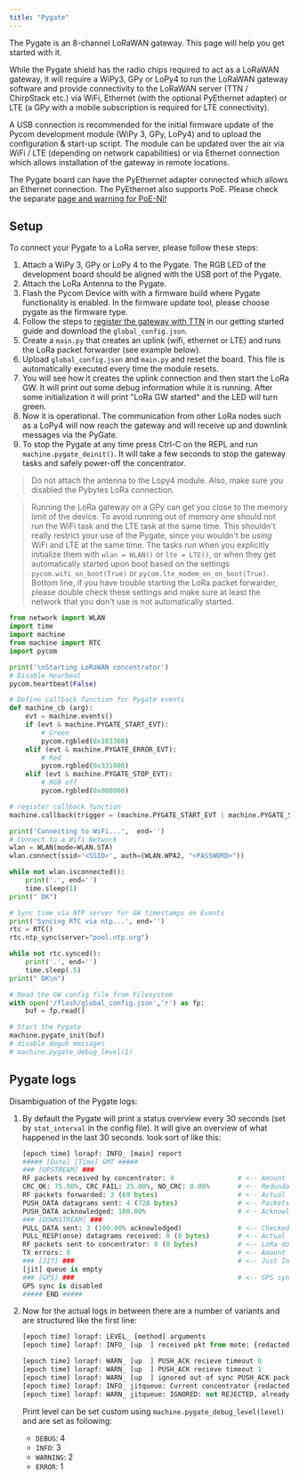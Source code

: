 ```yaml
---
title: "Pygate"
---
```


The Pygate is an 8-channel LoRaWAN gateway. This page will help you get started with it.

While the Pygate shield has the radio chips required to act as a LoRaWAN gateway, it will require a WiPy3, GPy or LoPy4 to run the LoRaWAN gateway software and provide connectivity to the LoRaWAN server (TTN / ChirpStack etc.) via WiFi, Ethernet (with the optional PyEthernet adapter) or LTE (a GPy with a mobile subscription is required for LTE connectivity).

A USB connection is recommended for the initial firmware update of the Pycom development module (WiPy 3, GPy, LoPy4) and to upload the configuration & start-up script. The module can be updated over the air via WiFi / LTE (depending on network capabilities) or via Ethernet connection which allows installation of the gateway in remote locations.

The Pygate board can have the PyEthernet adapter connected which allows an Ethernet connection. The PyEthernet also supports PoE. Please check the separate [page and warning for PoE-NI!](/tutorials/networkprotocols/poe/)

## Setup

To connect your Pygate to a LoRa server, please follow these steps:

1. Attach a WiPy 3, GPy or LoPy 4 to the Pygate. The RGB LED of the development board should be aligned with the USB port of the Pygate.
1. Attach the LoRa Antenna to the Pygate.
1. Flash the Pycom Device with with a firmware build where Pygate functionality is enabled. In the firmware update tool, please choose pygate as the firmware type.
1. Follow the steps to [register the gateway with TTN](/gettingstarted/registration/lora/ttn/#register-a-gateway) in our getting started guide and download the `global_config.json`.
1. Create a `main.py` that creates an uplink (wifi, ethernet or LTE) and runs the LoRa packet forwarder (see example below).
1. Upload `global_config.json` and `main.py` and reset the board. This file is automatically executed every time the module resets.
1. You will see how it creates the uplink connection and then start the LoRa GW. It will print out some debug information while it is running. After some initialization it will print "LoRa GW started" and the LED will turn green.
1. Now it is operational. The communication from other LoRa nodes such as a LoPy4 will now reach the gateway and will receive up and downlink messages via the PyGate.
1. To stop the Pygate at any time press Ctrl-C on the REPL and run `machine.pygate_deinit()`. It will take a few seconds to stop the gateway tasks and safely power-off the concentrator.

> Do not attach the antenna to the Lopy4 module. Also, make sure you disabled the Pybytes LoRa connection.

> Running the LoRa gateway on a GPy can get you close to the memory limit of the device. To avoid running out of memory one should not *run* the WiFi task and the LTE task at the same time. This shouldn't really restrict your use of the Pygate, since you wouldn't be *using* WiFi and LTE at the same time. The tasks *run* when you explicitly initialize them with ``wlan = WLAN()`` or ``lte = LTE()``, or when they get automatically started upon boot based on the settings ``pycom.wifi_on_boot(True)`` or ``pycom.lte_modem_en_on_boot(True)``. Bottom line, if you have trouble starting the LoRa packet forwarder, please double check these settings and make sure at least the network that you don't use is not automatically started.

```python
from network import WLAN
import time
import machine
from machine import RTC
import pycom

print('\nStarting LoRaWAN concentrator')
# Disable Hearbeat
pycom.heartbeat(False)

# Define callback function for Pygate events
def machine_cb (arg):
    evt = machine.events()
    if (evt & machine.PYGATE_START_EVT):
        # Green
        pycom.rgbled(0x103300)
    elif (evt & machine.PYGATE_ERROR_EVT):
        # Red
        pycom.rgbled(0x331000)
    elif (evt & machine.PYGATE_STOP_EVT):
        # RGB off
        pycom.rgbled(0x000000)

# register callback function
machine.callback(trigger = (machine.PYGATE_START_EVT | machine.PYGATE_STOP_EVT | machine.PYGATE_ERROR_EVT), handler=machine_cb)

print('Connecting to WiFi...',  end='')
# Connect to a Wifi Network
wlan = WLAN(mode=WLAN.STA)
wlan.connect(ssid='<SSID>', auth=(WLAN.WPA2, "<PASSWORD>"))

while not wlan.isconnected():
    print('.', end='')
    time.sleep(1)
print(" OK")

# Sync time via NTP server for GW timestamps on Events
print('Syncing RTC via ntp...', end='')
rtc = RTC()
rtc.ntp_sync(server="pool.ntp.org")

while not rtc.synced():
    print('.', end='')
    time.sleep(.5)
print(" OK\n")

# Read the GW config file from Filesystem
with open('/flash/global_config.json','r') as fp:
    buf = fp.read()

# Start the Pygate
machine.pygate_init(buf)
# disable degub messages
# machine.pygate_debug_level(1)
```

## Pygate logs

Disambiguation of the Pygate logs:

1. By default the Pygate will print a status overview every 30 seconds (set by `stat_interval` in the config file). It will give an overview of what happened in the last 30 seconds. look sort of like this:

	```python
	[epoch time] lorapf: INFO_ [main] report
	##### [Date] [Time] GMT #####
	### [UPSTREAM] ###
	RF packets received by concentrator: 4                # <-- Amount of LoRa packets received from nodes
	CRC_OK: 75.00%, CRC_FAIL: 25.00%, NO_CRC: 0.00%       # <-- Redundancy check
	RF packets forwarded: 3 (69 bytes)                    # <-- Actual LoRa packets forwarded to TTN
	PUSH_DATA datagrams sent: 4 (728 bytes)               # <-- Packets forwarded to TTN (1 status update packet)
	PUSH_DATA acknowledged: 100.00%                       # <-- Acknowledgments received from TTN
	### [DOWNSTREAM] ###			
	PULL_DATA sent: 3 (100.00% acknowledged)              # <-- Checked TTN for Downlink packets this amount
	PULL_RESP(onse) datagrams received: 0 (0 bytes)       # <-- Actual downlink packets available from TTN
	RF packets sent to concentrator: 0 (0 bytes)          # <-- LoRa downlink packets actually sent out
	TX errors: 0                                          # <-- Amount of errors when sending LoRa packets to nodes, if there are any TX errors, they will be explained below
	### [JIT] ###                                         # <-- Just In Time TX scheduling
	[jit] queue is empty
	### [GPS] ###                                         # <-- GPS sync
	GPS sync is disabled
	##### END #####
	```



2. Now for the actual logs in between there are a number of variants and are structured like the first line:
	```python
	[epoch time] lorapf: LEVEL_ [method] arguments
	[epoch time] lorapf: INFO_ [up  ] received pkt from mote: {redacted}, RSSI -51.0  # <-- Properly received packet from node

	[epoch time] lorapf: WARN_ [up  ] PUSH_ACK recieve timeout 0                      # <-- No acknowledgement received from TTN
	[epoch time] lorapf: WARN_ [up  ] PUSH_ACK recieve timeout 1                      # <-- No acknowledgement received from TTN, second try
	[epoch time] lorapf: WARN_ [up  ] ignored out-of sync PUSH_ACK packet {redacted}  # <-- out of sync acknowledgement from TTN
	[epoch time] lorapf: INFO_ jitqueue: Current concentrator {redacted}              # <-- sceduled a downlink packet
	[epoch time] lorapf: WARN_ jitqueue: IGNORED: not REJECTED, already too late to send it {redacted} # <-- downlink LoRa packet received too late, but sent anyways
	```

	Print level can be set custom using `machine.pygate_debug_level(level)` and are set as following:
	* `DEBUG`: 4
	* `INFO`: 3
	* `WARNING`: 2
	* `ERROR`: 1
